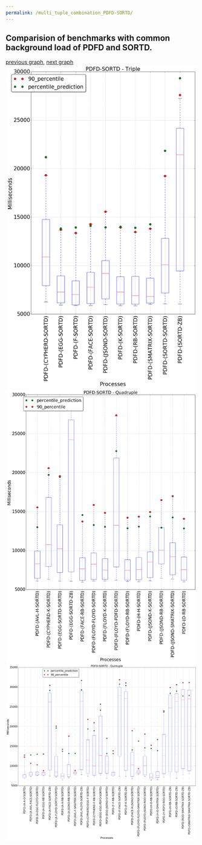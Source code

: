 ```yaml
---
permalink: /multi_tuple_combination_PDFD-SORTD/
---
```



## Comparision of benchmarks with common background load of PDFD and SORTD.

[previous graph](../multi_tuple_combination_PDFD-SMATRIX/), [next graph](../multi_tuple_combination_PDFD-ZB/)
![graph figure](./images/triple/PDFD/PDFD-SORTD_box.png)![graph figure](./images/quadruple/PDFD/PDFD-SORTD_box.png)![graph figure](./images/quintuple/PDFD/PDFD-SORTD_box.png)